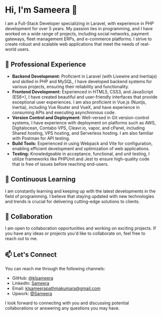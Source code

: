 # Hi, I'm Sameera 👋

I am a Full-Stack Developer specializing in Laravel, with experience in PHP development for over 5 years. My passion lies in programming, and I have worked on a wide range of projects, including social networks, payment gateways, fleet management ERPs, and e-commerce platforms. I strive to create robust and scalable web applications that meet the needs of real-world users.

## 💼 Professional Experience

- **Backend Development:** Proficient in Laravel (with Livewire and Inertiajs) and skilled in PHP and MySQL, I have developed backend systems for various projects, ensuring their reliability and functionality.
- **Frontend Development:** Experienced in HTML5, CSS3, and JavaScript (ES6+), I have created beautiful and user-friendly interfaces that provide exceptional user experiences. I am also proficient in Vue.js (Nuxtjs, Inertia), including Vue Router and VueX, and have experience in consuming APIs and executing asynchronous code.
- **Version Control and Deployment:** Well-versed in Git version-control systems, I have experience with deployment on platforms such as AWS, Digitalocean, Contabo VPS, Cleavr.io, vapor, and cPanel, including Shared hosting, VPS hosting, and Serverless hosting. I am also familiar with Postman for API testing.
- **Build Tools:** Experienced in using Webpack and Vite for configuration, enabling efficient development and optimization of web applications.
- **Testing:** Knowledgeable in acceptance, functional, and unit testing, I utilize frameworks like PHPUnit and Jest to ensure high-quality code that is free of issues before reaching end-users.

## 🌱 Continuous Learning

I am constantly learning and keeping up with the latest developments in the field of programming. I believe that staying updated with new technologies and trends is crucial for delivering cutting-edge solutions to clients.

## 💞️ Collaboration

I am open to collaboration opportunities and working on exciting projects. If you have any ideas or projects you'd like to collaborate on, feel free to reach out to me.

## 📫 Let's Connect

You can reach me through the following channels:

- GitHub: [@klsameera](https://github.com/klsameera)
- LinkedIn: [Sameera](https://www.linkedin.com/in/sameera-pathmakumara-b02302154/)
- Email: [klsameerapathmakumara@gmail.com](mailto:klsameerapathmakumara@gmail.com)
- Upwork: [@Sameera](https://www.upwork.com/fl/~01d7d8b4a9385cdb83?mp_source=share)

I look forward to connecting with you and discussing potential collaborations or answering any questions you may have.
